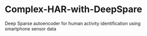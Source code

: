 # Complex-HAR-with-DeepSpare
Deep Sparse autoencoder for human activity identification using smartphone sensor data

